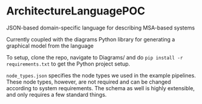 # ArchitectureLanguagePOC

JSON-based domain-specific language for describing MSA-based systems

Currently coupled with the diagrams Python library for generating a graphical model from the language

To setup, clone the repo, navigate to Diagrams/ and do ```pip install -r requirements.txt``` to get the Python project setup.

``node_types.json`` specifies the node types we used in the example pipelines. These node types, however, are not required and can be changed according to system requirements. The schema as well is highly extensible, and only requires a few standard things.